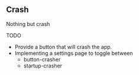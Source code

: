 ## Crash

Nothing but crash

TODO

- Provide a button that will crash the app.
- Implementing a settings page to toggle between
  - button-crasher
  - startup-crasher
